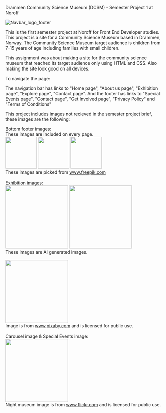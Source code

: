 Drammen Community Science Museum (DCSM) - Semester Project 1 at Noroff



![Navbar_logo_footer](https://github.com/Arkuradev/Semester-Project-1/assets/103763064/13ca442c-53e7-4d3b-a870-6529b338cfbe)


This is the first semester project at Noroff for Front End Developer studies. 
This project is a site for a Community Science Museum based in Drammen, Norway. 
The Community Science Museum target audience is children from 7-15 years of age including families with small children. 


This assignment was about making a site for the community science museum that reached its target audience only using HTML and CSS. 
Also making the site look good on all devices. 

 To navigate the page: 

The navigation bar has links to "Home page", "About us page", "Exhibition page", "Explore page", "Contact page". 
And the footer has links to "Special Events page", "Contact page", "Get Involved page", "Privacy Policy" and "Terms of Conditions"

This project includes images not recieved in the semester project brief, these images are the following: 

Bottom footer images: <br>
These images are included on every page.<br>
<img src="https://github.com/Arkuradev/Semester-Project-1/assets/103763064/42618ee0-8817-4a53-985d-46c1e80c68a5" width="100">
<img src="https://github.com/Arkuradev/Semester-Project-1/assets/103763064/a316b58e-8ca0-4630-88c4-8b87560899d7" width="100">
<img src="https://github.com/Arkuradev/Semester-Project-1/assets/103763064/4e51117d-9b77-41a4-b1f9-696af8dbff35" width="100">
<br>
These images are picked from www.freepik.com
<br><br>
Exhibition images:<br>
<img src="https://github.com/Arkuradev/Semester-Project-1/assets/103763064/7d40d7e9-c39d-4d7f-aea1-5518d71905c3" width="200">
<img src="https://github.com/Arkuradev/Semester-Project-1/assets/103763064/9c045a42-13b8-43b9-90e3-8e1fa10d7d96" width="200"><br>
These images are AI generated images. 
<br><br>
<img src="https://github.com/Arkuradev/Semester-Project-1/assets/103763064/ee043f7d-729a-4220-8afd-212db48c2a51" width="200">
<br>
Image is from www.pixaby.com and is licensed for public use. 
<br><br>
Carousel image & Special Events image: <br>
<img src="https://github.com/Arkuradev/Semester-Project-1/assets/103763064/c2e10768-88d4-4792-8043-f89651a86c15" width="200"><br>
Night museum image is from www.flickr.com and is licensed for public use. 
